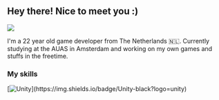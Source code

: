 ## Hey there! Nice to meet you :) 

![](https://komarev.com/ghpvc/?username=pprmsk)

I'm a 22 year old game developer from The Netherlands 🇳🇱. Currently studying at the AUAS in Amsterdam and working on my own games and stuffs in the freetime.

### My skills

<p>
  [<img alt="Unity" src="https://img.shields.io/badge/-React-45b8d8?style=flat-square&logo=react&logoColor=white" />](https://img.shields.io/badge/Unity-black?logo=unity)
  
</p>
